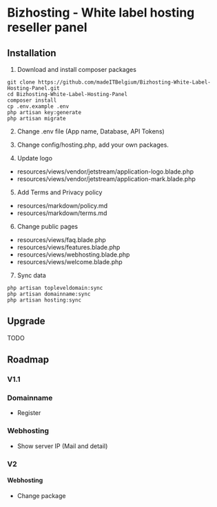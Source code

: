 # Bizhosting - White label hosting reseller panel

## Installation

1. Download and install composer packages
```
git clone https://github.com/madeITBelgium/Bizhosting-White-Label-Hosting-Panel.git
cd Bizhosting-White-Label-Hosting-Panel
composer install
cp .env.example .env
php artisan key:generate
php artisan migrate
```

2. Change .env file (App name, Database, API Tokens)

3. Change config/hosting.php, add your own packages.

4. Update logo
- resources/views/vendor/jetstream/application-logo.blade.php
- resources/views/vendor/jetstream/application-mark.blade.php

5. Add Terms and Privacy policy
- resources/markdown/policy.md
- resources/markdown/terms.md

6. Change public pages
- resources/views/faq.blade.php
- resources/views/features.blade.php
- resources/views/webhosting.blade.php
- resources/views/welcome.blade.php

7. Sync data
```
php artisan topleveldomain:sync
php artisan domainname:sync
php artisan hosting:sync
```

## Upgrade
TODO


## Roadmap

### V1.1
### Domainname
- Register

### Webhosting
- Show server IP (Mail and detail)

### V2

#### Webhosting
 - Change package
